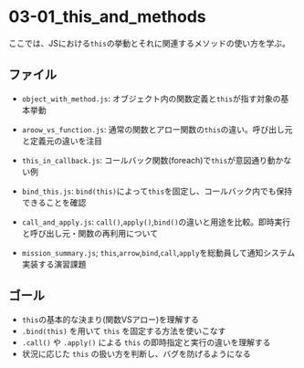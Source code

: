 # 03-01_this_and_methods

ここでは、JSにおける`this`の挙動とそれに関連するメソッドの使い方を学ぶ。

## ファイル

- `object_with_method.js`:
  オブジェクト内の関数定義と`this`が指す対象の基本挙動

- `aroow_vs_function.js`:
  通常の関数とアロー関数の`this`の違い。呼び出し元と定義元の違いを注目

- `this_in_callback.js`:
  コールバック関数(foreach)で`this`が意図通り動かない例

- `bind_this.js`:
  `bind(this)`によって`this`を固定し、コールバック内でも保持できることを確認

- `call_and_apply.js`:
  `call()`,`apply()`,`bind()`の違いと用途を比較。即時実行と呼び出し元・関数の再利用について

- `mission_summary.js`;
  `this`,`arrow`,`bind`,`call`,`apply`を総動員して通知システム実装する演習課題

## ゴール

- `this`の基本的な決まり(関数VSアロー)を理解する
- `.bind(this)` を用いて `this` を固定する方法を使いこなす
- `.call()` や `.apply()` による `this` の即時指定と実行の違いを理解する
- 状況に応じた `this` の扱い方を判断し、バグを防げるようになる
